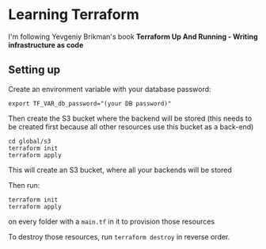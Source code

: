 # Learning Terraform
I'm following Yevgeniy Brikman's book **Terraform Up And Running - Writing infrastructure as code**

## Setting up

Create an environment variable with your database password:

    export TF_VAR_db_password="(your DB password)"

Then create the S3 bucket where the backend will be stored (this needs to be created first because all other resources use this bucket as a back-end)

    cd global/s3
    terraform init
    terraform apply

This will create an S3 bucket, where all your backends will be stored

Then run:

    terraform init
    terraform apply

on every folder with a `main.tf` in it to provision those resources

To destroy those resources, run `terraform destroy` in reverse order.
